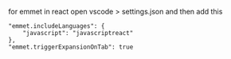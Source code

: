 for emmet in react
open vscode > settings.json
and then add this

    "emmet.includeLanguages": {
        "javascript": "javascriptreact"
    },
    "emmet.triggerExpansionOnTab": true
